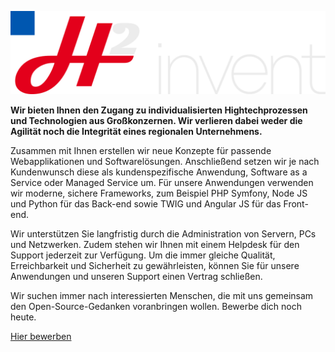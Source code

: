 ![H2invent Logo](h2invent_logo.png)

__Wir bieten Ihnen den Zugang zu individualisierten Hightechprozessen und Technologien aus Großkonzernen. Wir verlieren dabei weder die Agilität noch die Integrität eines regionalen Unternehmens.__

Zusammen mit Ihnen erstellen wir neue Konzepte für passende Webapplikationen und Softwarelösungen. Anschließend setzen wir je nach Kundenwunsch diese als kundenspezifische Anwendung, Software as a Service oder Managed Service um. Für unsere Anwendungen verwenden wir moderne, sichere Frameworks, zum Beispiel PHP Symfony, Node JS und Python für das Back-end sowie TWIG und Angular JS für das Front-end.

Wir unterstützen Sie langfristig durch die Administration von Servern, PCs und Netzwerken. Zudem stehen wir Ihnen mit einem Helpdesk für den Support jederzeit zur Verfügung. Um die immer gleiche Qualität, Erreichbarkeit und Sicherheit zu gewährleisten, können Sie für unsere Anwendungen und unseren Support einen Vertrag schließen.

Wir suchen immer nach interessierten Menschen, die mit uns gemeinsam den Open-Source-Gedanken voranbringen wollen.
Bewerbe dich noch heute.

[Hier bewerben](https://h2-invent.com/jobs/all)
